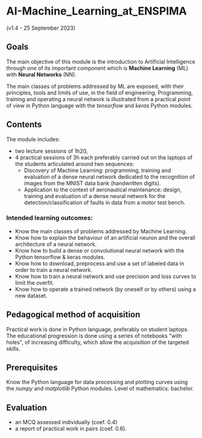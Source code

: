 # AI-Machine_Learning_at_ENSPIMA  
(v1.4 - 25 September 2023)

## Goals

The main objective of this module is the introduction to Artificial Intelligence through one of its important component which is **Machine Learning** (ML) with **Neural Networks** (NN). 

The main classes of problems addressed by ML are exposed, with their principles, tools and limits of use, in the field of engineering. Programming, training and operating a neural network is illustrated from a practical point of view in Python language with the *tensorflow* and *keras* Python modules.

## Contents

The module includes:
- two lecture sessions of 1h20,
- 4 practical sessions of 3h each preferably carried out on the laptops of the students articulated around two sequences:
    - Discovery of Machine Learning: programming, training and evaluation of a dense neural network dedicated to the recognition of images from the MNIST data bank (handwritten digits).
    - Application to the context of aeronautical maintenance: design, training and evaluation of a dense neural network for the detection/classification of faults in data from a motor test bench.
    
### Intended learning outcomes: 
- Know the main classes of problems addressed by Machine Learning. 
- Know how to explain the behaviour of an artificial neuron and the overall architecture of a neural network.
- Know how to build a dense or convolutional neural network with the Python tensorflow & keras modules. 
- Know how to download, preprocess and use a set of labeled data in order to train a neural network.
- Know how to train a neural network and use precision and loss curves to limit the overfit.
- Know how to operate a trained network (by oneself or by others) using a new dataset.

## Pedagogical method of acquisition

Practical work is done in Python language, preferably on student laptops. 	
The educational progression is done using a series of notebooks "with holes", of increasing difficulty, which allow the acquisition of the targeted skills.

## Prerequisites

Know the Python language for data processing and plotting curves using the *numpy* and *matplotlib* Python modules. 
Level of mathematics: bachelor.

## Evaluation

- an MCQ assessed individually (coef. 0.4)
- a report of practical work in pairs (coef. 0.6).

